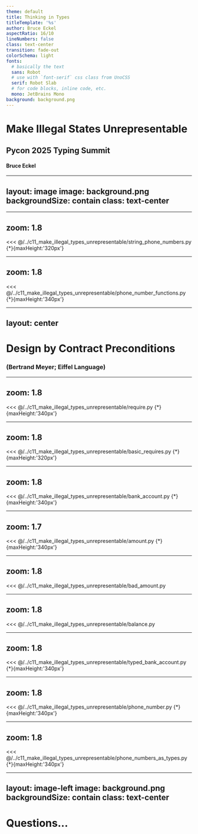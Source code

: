 ```yaml
---
theme: default
title: Thinking in Types
titleTemplate: '%s'
author: Bruce Eckel
aspectRatio: 16/10
lineNumbers: false
class: text-center
transition: fade-out
colorSchema: light
fonts:
  # basically the text
  sans: Robot
  # use with `font-serif` css class from UnoCSS
  serif: Robot Slab
  # for code blocks, inline code, etc.
  mono: JetBrains Mono
background: background.png
---
```


# Make Illegal States Unrepresentable

## Pycon 2025 Typing Summit

#### Bruce Eckel

---
layout: image
image: background.png
backgroundSize: contain
class: text-center
---


---
zoom: 1.8
---
<<< @/../c11_make_illegal_types_unrepresentable/string_phone_numbers.py {*}{maxHeight:'320px'}

---
zoom: 1.8
---
<<< @/../c11_make_illegal_types_unrepresentable/phone_number_functions.py {*}{maxHeight:'340px'}

---
layout: center
---

# Design by Contract Preconditions

### (Bertrand Meyer; Eiffel Language)

---
zoom: 1.8
---
<<< @/../c11_make_illegal_types_unrepresentable/require.py {*}{maxHeight:'340px'}

---
zoom: 1.8
---
<<< @/../c11_make_illegal_types_unrepresentable/basic_requires.py {*}{maxHeight:'320px'}

---
zoom: 1.8
---
<<< @/../c11_make_illegal_types_unrepresentable/bank_account.py {*}{maxHeight:'340px'}

---
zoom: 1.7
---
<<< @/../c11_make_illegal_types_unrepresentable/amount.py {*}{maxHeight:'340px'}

---
zoom: 1.8
---
<<< @/../c11_make_illegal_types_unrepresentable/bad_amount.py

---
zoom: 1.8
---
<<< @/../c11_make_illegal_types_unrepresentable/balance.py

---
zoom: 1.8
---
<<< @/../c11_make_illegal_types_unrepresentable/typed_bank_account.py {*}{maxHeight:'340px'}

---
zoom: 1.8
---
<<< @/../c11_make_illegal_types_unrepresentable/phone_number.py {*}{maxHeight:'340px'}

---
zoom: 1.8
---
<<< @/../c11_make_illegal_types_unrepresentable/phone_numbers_as_types.py {*}{maxHeight:'340px'}

---
layout: image-left
image: background.png
backgroundSize: contain
class: text-center
---

# Questions...
